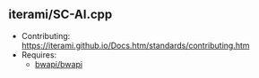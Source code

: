 iterami/SC-AI.cpp
-----------------

* Contributing: https://iterami.github.io/Docs.htm/standards/contributing.htm
* Requires:
  * [bwapi/bwapi](https://github.com/bwapi/bwapi)
